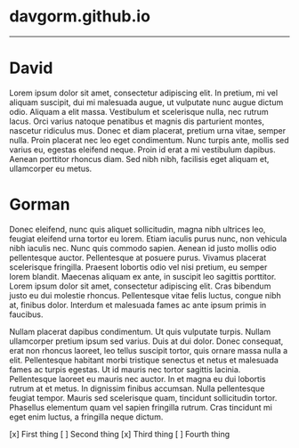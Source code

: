 # davgorm.github.io
---
# David
Lorem ipsum dolor sit amet, consectetur adipiscing elit. In pretium, mi vel aliquam suscipit, dui mi malesuada augue, ut vulputate nunc augue dictum odio. Aliquam a elit massa. Vestibulum et scelerisque nulla, nec rutrum lacus. Orci varius natoque penatibus et magnis dis parturient montes, nascetur ridiculus mus. Donec et diam placerat, pretium urna vitae, semper nulla. Proin placerat nec leo eget condimentum. Nunc turpis ante, mollis sed varius eu, egestas eleifend neque. Proin id erat a mi vestibulum dapibus. Aenean porttitor rhoncus diam. Sed nibh nibh, facilisis eget aliquam et, ullamcorper eu metus.

# Gorman
Donec eleifend, nunc quis aliquet sollicitudin, magna nibh ultrices leo, feugiat eleifend urna tortor eu lorem. Etiam iaculis purus nunc, non vehicula nibh iaculis nec. Nunc quis commodo sapien. Aenean id justo mollis odio pellentesque auctor. Pellentesque at posuere purus. Vivamus placerat scelerisque fringilla. Praesent lobortis odio vel nisi pretium, eu semper lorem blandit. Maecenas aliquam ex ante, in suscipit leo sagittis porttitor. Lorem ipsum dolor sit amet, consectetur adipiscing elit. Cras bibendum justo eu dui molestie rhoncus. Pellentesque vitae felis luctus, congue nibh at, finibus dolor. Interdum et malesuada fames ac ante ipsum primis in faucibus.

Nullam placerat dapibus condimentum. Ut quis vulputate turpis. Nullam ullamcorper pretium ipsum sed varius. Duis at dui dolor. Donec consequat, erat non rhoncus laoreet, leo tellus suscipit tortor, quis ornare massa nulla a elit. Pellentesque habitant morbi tristique senectus et netus et malesuada fames ac turpis egestas. Ut id mauris nec tortor sagittis lacinia. Pellentesque laoreet eu mauris nec auctor. In et magna eu dui lobortis rutrum at et metus. In dignissim finibus accumsan. Nulla pellentesque feugiat tempor. Mauris sed scelerisque quam, tincidunt sollicitudin tortor. Phasellus elementum quam vel sapien fringilla rutrum. Cras tincidunt mi eget enim luctus, a fringilla neque dictum.

[x] First thing
[ ] Second thing
[x] Third thing
[ ] Fourth thing
